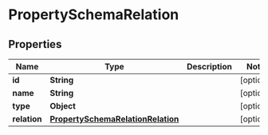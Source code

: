 

# PropertySchemaRelation


## Properties

| Name | Type | Description | Notes |
|------------ | ------------- | ------------- | -------------|
|**id** | **String** |  |  [optional] |
|**name** | **String** |  |  [optional] |
|**type** | **Object** |  |  [optional] |
|**relation** | [**PropertySchemaRelationRelation**](PropertySchemaRelationRelation.md) |  |  [optional] |



